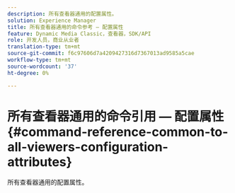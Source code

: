 ```yaml
---
description: 所有查看器通用的配置属性。
solution: Experience Manager
title: 所有查看器通用的命令参考 — 配置属性
feature: Dynamic Media Classic，查看器，SDK/API
role: 开发人员，商业从业者
translation-type: tm+mt
source-git-commit: f6c97606d7a4209427316d7367013ad9585a5cae
workflow-type: tm+mt
source-wordcount: '37'
ht-degree: 0%

---
```



# 所有查看器通用的命令引用 — 配置属性{#command-reference-common-to-all-viewers-configuration-attributes}

所有查看器通用的配置属性。

